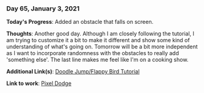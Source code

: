 ### Day 65, January 3, 2021

**Today's Progress**: Added an obstacle that falls on screen.

**Thoughts**: Another good day. Although I am closely following the tutorial, I am trying to customize it a bit to make it different and show some kind of understanding of what's going on. Tomorrow will be a bit more independent as I want to incorporate randomness with the obstacles to really add 'something else'. The last line makes me feel like I'm on a cooking show.

**Additional Link(s)**: [Doodle Jump/Flappy Bird Tutorial](https://www.youtube.com/watch?v=8xPsg6yv7TU)

**Link to work**: [Pixel Dodge](https://github.com/jdemarc/pixel-dodge)